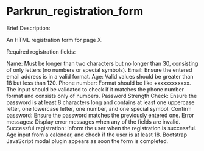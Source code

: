 ﻿# Parkrun_registration_form
 
Brief Description:

An HTML registration form for page X.

Required registration fields:

Name: Must be longer than two characters but no longer than 30, consisting of only letters (no numbers or special symbols).
Email: Ensure the entered email address is in a valid format.
Age: Valid values should be greater than 18 but less than 120.
Phone number: Format should be like +xxxxxxxxxxx. The input should be validated to check if it matches the phone number format and consists only of numbers.
Password Strength Check: Ensure the password is at least 8 characters long and contains at least one uppercase letter, one lowercase letter, one number, and one special symbol.
Confirm password: Ensure the password matches the previously entered one.
Error messages: Display error messages when any of the fields are invalid.
Successful registration: Inform the user when the registration is successful.
Age input from a calendar, and check if the user is at least 18.
Bootstrap JavaScript modal plugin appears as soon the form is completed.
